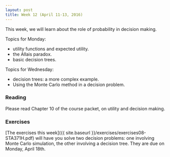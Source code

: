```yaml
---
layout: post
title: Week 12 (April 11-13, 2016)
---
```


This week, we will learn about the role of probability in decision making.  

Topics for Monday:   
- utility functions and expected utility.  
- the Allais paradox.   
- basic decision trees.  

Topics for Wednesday:  
- decision trees: a more complex example.   
- Using the Monte Carlo method in a decision problem.  


### Reading

Please read Chapter 10 of the course packet, on utility and decision making.  


### Exercises

[The exercises this week]({{ site.baseurl }}/exercises/exercises08-STA371H.pdf) will have you solve two decision problems: one involving Monte Carlo simulation, the other involving a decision tree.  They are due on Monday, April 18th.  

